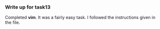 ### Write up for task13

Completed **vim**. It was a fairly easy task. I followed the instructions given in the file.